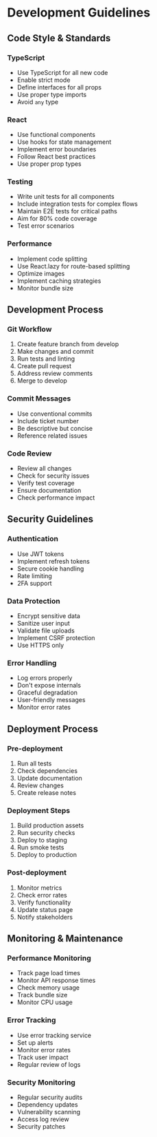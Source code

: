 # Development Guidelines

## Code Style & Standards

### TypeScript
- Use TypeScript for all new code
- Enable strict mode
- Define interfaces for all props
- Use proper type imports
- Avoid `any` type

### React
- Use functional components
- Use hooks for state management
- Implement error boundaries
- Follow React best practices
- Use proper prop types

### Testing
- Write unit tests for all components
- Include integration tests for complex flows
- Maintain E2E tests for critical paths
- Aim for 80% code coverage
- Test error scenarios

### Performance
- Implement code splitting
- Use React.lazy for route-based splitting
- Optimize images
- Implement caching strategies
- Monitor bundle size

## Development Process

### Git Workflow
1. Create feature branch from develop
2. Make changes and commit
3. Run tests and linting
4. Create pull request
5. Address review comments
6. Merge to develop

### Commit Messages
- Use conventional commits
- Include ticket number
- Be descriptive but concise
- Reference related issues

### Code Review
- Review all changes
- Check for security issues
- Verify test coverage
- Ensure documentation
- Check performance impact

## Security Guidelines

### Authentication
- Use JWT tokens
- Implement refresh tokens
- Secure cookie handling
- Rate limiting
- 2FA support

### Data Protection
- Encrypt sensitive data
- Sanitize user input
- Validate file uploads
- Implement CSRF protection
- Use HTTPS only

### Error Handling
- Log errors properly
- Don't expose internals
- Graceful degradation
- User-friendly messages
- Monitor error rates

## Deployment Process

### Pre-deployment
1. Run all tests
2. Check dependencies
3. Update documentation
4. Review changes
5. Create release notes

### Deployment Steps
1. Build production assets
2. Run security checks
3. Deploy to staging
4. Run smoke tests
5. Deploy to production

### Post-deployment
1. Monitor metrics
2. Check error rates
3. Verify functionality
4. Update status page
5. Notify stakeholders

## Monitoring & Maintenance

### Performance Monitoring
- Track page load times
- Monitor API response times
- Check memory usage
- Track bundle size
- Monitor CPU usage

### Error Tracking
- Use error tracking service
- Set up alerts
- Monitor error rates
- Track user impact
- Regular review of logs

### Security Monitoring
- Regular security audits
- Dependency updates
- Vulnerability scanning
- Access log review
- Security patches
